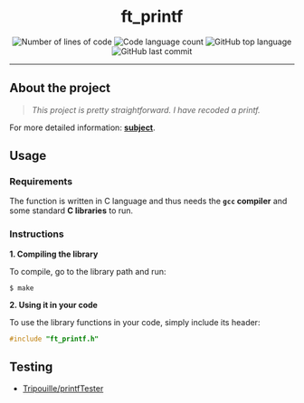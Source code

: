 <h1 align="center">
  ft_printf
</h1>

<p align="center">
	<img alt="Number of lines of code" src="https://img.shields.io/tokei/lines/github/LineGM/ft_printf?color=critical"/>
	<img alt="Code language count" src="https://img.shields.io/github/languages/count/LineGM/ft_printf?color=yellow"/>
	<img alt="GitHub top language" src="https://img.shields.io/github/languages/top/LineGM/ft_printf?color=blue"/>
	<img alt="GitHub last commit" src="https://img.shields.io/github/last-commit/LineGM/ft_printf?color=green"/>
</p>

---

## About the project

> _This project is pretty straightforward. I have recoded a printf._

For more detailed information: [**subject**](https://github.com/LineGM/ft_printf/blob/main/ft_printf_en.pdf).


## Usage

### Requirements

The function is written in C language and thus needs the **`gcc` compiler** and some standard **C libraries** to run.

### Instructions

**1. Compiling the library**

To compile, go to the library path and run:

```shell
$ make
```

**2. Using it in your code**

To use the library functions in your code, simply include its header:

```C
#include "ft_printf.h"
```

## Testing
* [Tripouille/printfTester](https://github.com/Tripouille/printfTester)
